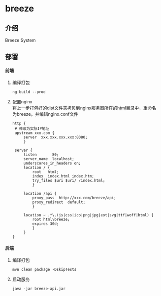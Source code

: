 # breeze

## 介绍

Breeze System

## 部署

#### 前端

1. 编译打包
   ```shell
   ng build --prod
   ```
2. 配置nginx<br/>
   将上一步打包好的dist文件夹拷贝到nginx服务器所在的html目录中，重命名为breeze。并编辑nginx.conf文件

   ```text
   http {
    # 修改为实际IP地址
    upstream xxx.com {
        server  xxx.xxx.xxx.xxx:8080;
        } 
   
    server {
        listen       80;
        server_name  localhost;
        underscores_in_headers on;
        location / {
            root   html;
            index  index.html index.htm;
            try_files $uri $uri/ /index.html;
            }

        location /api {
            proxy_pass  http://xxx.com/breeze/api;
            proxy_redirect  default;
            }

        location ~ .*\.(js|css|ico|png|jpg|eot|svg|ttf|woff|html) {
            root html\breeze;
            expires 30d;
            }
        }
   }
   ```

#### 后端

1. 编译打包
   ``` shell
   mvn clean package -DskipTests
   ```
2. 启动服务
   ```shell
   java -jar breeze-api.jar
   ```